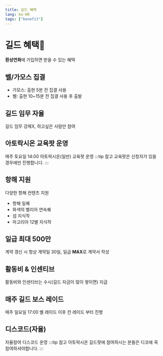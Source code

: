 ```yaml
---
title: 길드 혜택
lang: ko-KR
tags: ["benefit"]
---
```

# 길드 혜택:gift:

**환상연화**에 가입하면 받을 수 있는 혜택
## 벨/가모스 집결
 - 가모스: 출현 5분 전 집결 사용
 - 벨: 출현 10~15분 전 집결 사용 후 출발

## 길드 임무 자율
길드 임무 강제X, 하고싶은 사람만 참여

## 아토락시온 교육팟 운영
매주 토요일 14:00 아토락시온(일반) 교육팟 운영
:::tip 참고
교육팟은 신청자가 있을 경우에만 진행합니다.
:::

## 항해 지원
다양한 항해 컨텐츠 지원
 - 항해 일퀘
 - 화색의 벨리아 연속퀘
 - 섬 지식작
 - 마고리아 12별 지식작

## 일급 최대 500만
계약 갱신 시 항상 계약일 30일, 일급 **MAX**로 계약서 작성

## 활동비 & 인센티브
활동비와 인센티브는 수시(길드 자금이 많이 쌓이면) 지급

## 매주 길드 보스 레이드
매주 일요일 17:00 벨 레이드 이후 칸 레이드 부터 진행

## 디스코드(자율)
자율참여 디스코드 운영
:::tip 참고
아토락시온 길드팟에 참여하시는 분들은 디코에 꼭 참여하셔야합니다.
:::
